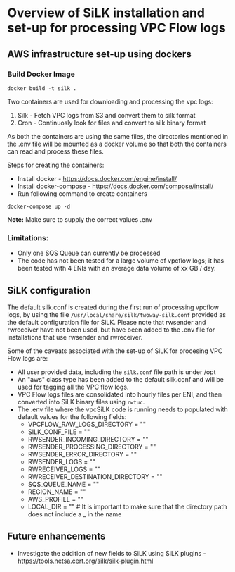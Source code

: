 # Overview of SiLK installation and set-up for processing VPC Flow logs

## AWS infrastructure set-up using dockers
### Build Docker Image

`docker build -t silk .`

Two containers are used for downloading and processing the vpc logs:
1. Silk - Fetch VPC logs from S3 and convert them to silk format
2. Cron - Continuosly look for files and convert to silk binary format 

As both the containers are using the same files, the directories mentioned in the .env file will be mounted as a docker volume so that both the containers can read and process these files.  

Steps for creating the containers: 
- Install docker - https://docs.docker.com/engine/install/
- Install docker-compose - https://docs.docker.com/compose/install/  
- Run following command to create containers 

`docker-compose up -d`

**Note:** Make sure to supply the correct values .env 

### Limitations: 
* Only one SQS Queue can currently be processed
* The code has not been tested for a large volume of vpcflow logs; it has been tested with 4 ENIs with an average data volume of xx GB / day.

## SiLK configuration
The default silk.conf is created during the first run of processing vpcflow logs, by using the file `/usr/local/share/silk/twoway-silk.conf` provided as the default configuration file for SiLK. Please note that rwsender and rwreceiver have not been used, but have been added to the .env file for installations that use rwsender and rwreceiver. 

Some of the caveats associated with the set-up of SiLK for procesing VPC Flow logs are:
* All user provided data, including the `silk.conf` file path is under /opt 
* An "aws" class type has been added to the default silk.conf and will be used for tagging all the VPC flow logs. 
* VPC Flow logs files are consolidated into hourly files per ENI, and then converted into SiLK binary files using `rwtuc`.
* The .env file where the vpcSiLK code is running needs to populated with default values for the following fields:
    * VPCFLOW_RAW_LOGS_DIRECTORY = ""
    * SILK_CONF_FILE = ""
    * RWSENDER_INCOMING_DIRECTORY = ""
    * RWSENDER_PROCESSING_DIRECTORY = ""
    * RWSENDER_ERROR_DIRECTORY = ""
    * RWSENDER_LOGS = ""
    * RWRECEIVER_LOGS = ""
    * RWRECEIVER_DESTINATION_DIRECTORY = ""
    * SQS_QUEUE_NAME = ""
    * REGION_NAME = ""
    * AWS_PROFILE = ""
    * LOCAL_DIR = "" # It is important to make sure that the directory path does not include a _ in the name

## Future enhancements
* Investigate the addition of new fields to SiLK using SiLK plugins - https://tools.netsa.cert.org/silk/silk-plugin.html

